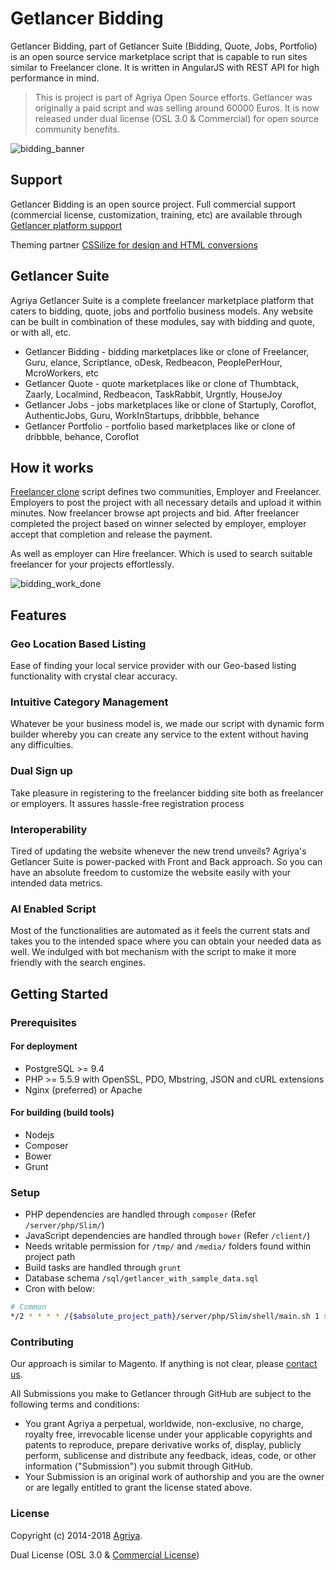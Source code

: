 # Getlancer Bidding

Getlancer Bidding, part of Getlancer Suite (Bidding, Quote, Jobs, Portfolio) is an open source service marketplace script that is capable to run sites similar to Freelancer clone. It is written in AngularJS with REST API for high performance in mind.

> This is project is part of Agriya Open Source efforts. Getlancer was originally a paid script and was selling around 60000 Euros. It is now released under dual license (OSL 3.0 & Commercial) for open source community benefits.

![bidding_banner](https://user-images.githubusercontent.com/4700341/47850851-b734fb80-ddfc-11e8-9891-326cbf79601a.png)


## Support

Getlancer Bidding is an open source project. Full commercial support (commercial license, customization, training, etc) are available through [Getlancer  platform support](https://www.agriya.com/products/freelancer-clone)

Theming partner [CSSilize for design and HTML conversions](http://cssilize.com/)

## Getlancer Suite

Agriya Getlancer Suite is a complete freelancer marketplace platform that caters to bidding, quote, jobs and portfolio business models. Any website can be built in combination of these modules, say with bidding and quote, or with all, etc.

* Getlancer Bidding - bidding marketplaces like or clone of Freelancer, Guru, elance, Scriptlance, oDesk, Redbeacon, PeoplePerHour, McroWorkers, etc
* Getlancer Quote - quote marketplaces like or clone of Thumbtack, Zaarly, Localmind, Redbeacon, TaskRabbit, Urgntly, HouseJoy
* Getlancer Jobs - jobs marketplaces like or clone of Startuply, Coroflot, AuthenticJobs, Guru, WorkInStartups, dribbble, behance
* Getlancer Portfolio - portfolio based marketplaces like or clone of dribbble, behance, Coroflot



## How it works

[Freelancer clone](https://www.agriya.com/products/freelancer-clone) script defines two communities, Employer and Freelancer. Employers to post the project with all necessary details and upload it within minutes. Now freelancer browse apt projects and bid. After freelancer completed the project based on winner selected by employer, employer accept that completion and release the payment.

As well as employer can Hire freelancer. Which is used to search suitable freelancer for your projects effortlessly.
 

![bidding_work_done](https://user-images.githubusercontent.com/4700341/47850850-b69c6500-ddfc-11e8-991a-86cf18c26ba3.png)

## Features

### Geo Location Based Listing

Ease of finding your local service provider with our Geo-based listing functionality with crystal clear accuracy.
  
### Intuitive Category Management

Whatever be your business model is, we made our script with dynamic form builder whereby you can create any service to the extent without having any difficulties.

### Dual Sign up

Take pleasure in registering to the freelancer bidding site both as freelancer or employers. It assures hassle-free registration process

### Interoperability

Tired of updating the website whenever the new trend unveils? Agriya's Getlancer Suite is power-packed with Front and Back approach. So you can have an absolute freedom to customize the website easily with your intended data metrics.

### AI Enabled Script

Most of the functionalities are automated as it feels the current stats and takes you to the intended space where you can obtain your needed data as well. We indulged with bot mechanism with the script to make it more friendly with the search engines.

## Getting Started

### Prerequisites

#### For deployment

* PostgreSQL >= 9.4
* PHP >= 5.5.9 with OpenSSL, PDO, Mbstring, JSON and cURL extensions
* Nginx (preferred) or Apache

#### For building (build tools)

* Nodejs
* Composer
* Bower
* Grunt

### Setup

* PHP dependencies are handled through `composer` (Refer `/server/php/Slim/`)
* JavaScript dependencies are handled through `bower` (Refer `/client/`)
* Needs writable permission for `/tmp/` and `/media/` folders found within project path
* Build tasks are handled through `grunt`
* Database schema `/sql/getlancer_with_sample_data.sql`
* Cron with below:
```bash
# Common
*/2 * * * * /{$absolute_project_path}/server/php/Slim/shell/main.sh 1 >> /{$absolute_project_path}/tmp/logs/shell.log 2 >> /{$absolute_project_path}/tmp/logs/shell.log
```

### Contributing

Our approach is similar to Magento. If anything is not clear, please [contact us](https://www.agriya.com/contact).

All Submissions you make to Getlancer through GitHub are subject to the following terms and conditions:

* You grant Agriya a perpetual, worldwide, non-exclusive, no charge, royalty free, irrevocable license under your applicable copyrights and patents to reproduce, prepare derivative works of, display, publicly perform, sublicense and distribute any feedback, ideas, code, or other information ("Submission") you submit through GitHub.
* Your Submission is an original work of authorship and you are the owner or are legally entitled to grant the license stated above. 


### License

Copyright (c) 2014-2018 [Agriya](https://www.agriya.com/).

Dual License (OSL 3.0 & [Commercial License](https://www.agriya.com/contact)) 
